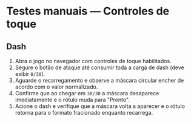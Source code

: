 # Testes manuais — Controles de toque

## Dash

1. Abra o jogo no navegador com controles de toque habilitados.
2. Segure o botão de ataque até consumir toda a carga de dash (deve exibir `0/30`).
3. Aguarde o recarregamento e observe a máscara circular encher de acordo com o valor normalizado.
4. Confirme que ao chegar em `30/30` a máscara desaparece imediatamente e o rótulo muda para "Pronto".
5. Acione o dash e verifique que a máscara volta a aparecer e o rótulo retorna para o formato fracionado enquanto recarrega.

